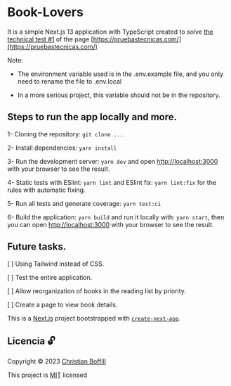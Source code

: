 # Book-Lovers

It is a simple Next.js 13 application with TypeScript created to solve [the technical test #1](https://github.com/midudev/pruebas-tecnicas) of the page [https://pruebastecnicas.com/](https://pruebastecnicas.com/)

Note:
- The environment variable used is in the .env.example file, and you only need to rename the file to .env.local

- In a more serious project, this variable should not be in the repository.

## Steps to run the app locally and more.

1- Cloning the repository: ```git clone ...```

2- Install dependencies: ```yarn install```

3- Run the development server: ```yarn dev``` and open [http://localhost:3000](http://localhost:3000) with your browser to see the result.

4- Static tests with ESlint: ```yarn lint``` and ESlint fix: ```yarn lint:fix``` for the rules with automatic fixing.

5- Run all tests and generate coverage: ```yarn test:ci```

6- Build the application: ```yarn build``` and run it locally with: ```yarn start```, then you can open [http://localhost:3000](http://localhost:3000) with your browser to see the result.

## Future tasks.

[ ] Using Tailwind instead of CSS.

[ ] Test the entire application.

[ ] Allow reorganization of books in the reading list by priority.

[ ] Create a page to view book details.


This is a [Next.js](https://nextjs.org/) project bootstrapped with [`create-next-app`](https://github.com/vercel/next.js/tree/canary/packages/create-next-app).

## Licencia :unlock:

Copyright © 2023 [Christian Boffill](https://github.com/ChristBM)

This project is [MIT](https://choosealicense.com/licenses/mit/) licensed
